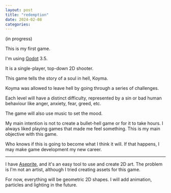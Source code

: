 ```yaml
---
layout: post
title: "redemption"
date: 2024-02-08
categories:
---
```


(in progress)

This is my first game.

I'm using [Godot](https://godotengine.org/) 3.5.

It is a single-player, top-down 2D shooter.

This game tells the story of a soul in hell, Koyma.

Koyma was allowed to leave hell by going through a series of challenges.

Each level will have a distinct difficulty, represented by a sin or bad human behaviour like anger, anxiety, fear, greed, etc.

The game will also use music to set the mood.

My main intention is not to create a bullet-hell game or for it to take hours. I always liked playing games that made me feel something. This is my main objective with this game.

Who knows if this is going to become what I think it will. If that happens, I may make game development my new career.

---

I have [Aseprite](https://www.aseprite.org/), and it's an easy tool to use and create 2D art. The problem is I'm not an artist, although I tried creating assets for this game.

For now, everything will be geometric 2D shapes. I will add animation, particles and lighting in the future.
